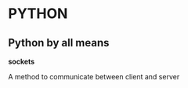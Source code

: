 # PYTHON

## Python by all means

__sockets__ <br/>

A method to communicate between client and server <br/>

